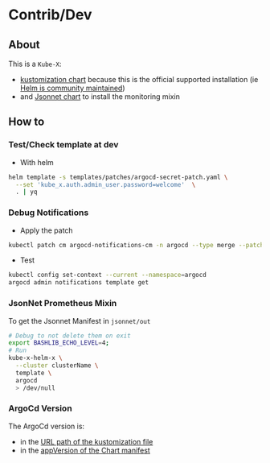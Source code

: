 # Contrib/Dev

## About

This is a `Kube-X`:
* [kustomization chart](../../../docs/bin/kube-x-helm-post-renderer.md#kustomization) because this is the official supported installation (ie [Helm is community maintained](https://argo-cd.readthedocs.io/en/stable/operator-manual/installation/#helm))
* and [Jsonnet chart](../../../docs/bin/kube-x-helm-x.md#what-is-a-jsonnet-kube-x-chart) to install the monitoring mixin


## How to

### Test/Check template at dev

* With helm
```bash
helm template -s templates/patches/argocd-secret-patch.yaml \
  --set 'kube_x.auth.admin_user.password=welcome'  \
  . | yq
```


### Debug Notifications

* Apply the patch
```bash
kubectl patch cm argocd-notifications-cm -n argocd --type merge --patch-file argo/patches/argocd-notifications-config-map-patch.yml
```
* Test
```bash
kubectl config set-context --current --namespace=argocd
argocd admin notifications template get
```

### JsonNet Prometheus Mixin

To get the Jsonnet Manifest in `jsonnet/out` 

```bash
# Debug to not delete them on exit
export BASHLIB_ECHO_LEVEL=4;
# Run
kube-x-helm-x \
  --cluster clusterName \
  template \
  argocd
  > /dev/null
```


### ArgoCd Version

The ArgoCd version is:
* in the [URL path of the kustomization file](kustomization.yml)
* in the [appVersion of the Chart manifest](Chart.yaml)